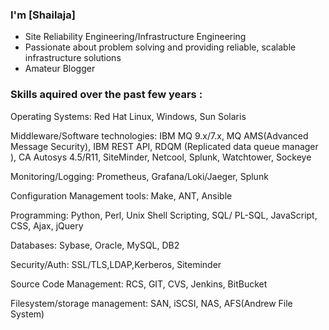 ### I'm [Shailaja] 
* Site Reliability Engineering/Infrastructure Engineering
* Passionate about problem solving and providing reliable, scalable infrastructure solutions
* Amateur Blogger


### Skills aquired over the past few years :
Operating Systems: 
Red Hat Linux, Windows, Sun Solaris

Middleware/Software technologies: 
IBM MQ 9.x/7.x, MQ AMS(Advanced Message Security), IBM REST API, RDQM (Replicated data queue manager ), CA Autosys 4.5/R11, SiteMinder, Netcool, Splunk, Watchtower, Sockeye

Monitoring/Logging: 
Prometheus, Grafana/Loki/Jaeger, Splunk

Configuration Management tools: 
Make, ANT, Ansible

Programming: 
Python, Perl, Unix Shell Scripting, SQL/ PL-SQL, JavaScript, CSS, Ajax, jQuery

Databases:
Sybase, Oracle, MySQL, DB2

Security/Auth:
SSL/TLS,LDAP,Kerberos, Siteminder

Source Code Management:
RCS, GIT, CVS, Jenkins, BitBucket

Filesystem/storage management: 
SAN, iSCSI, NAS, AFS(Andrew File System)

